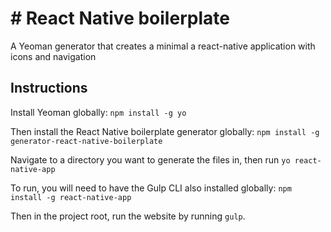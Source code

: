 # # React Native boilerplate

A Yeoman generator that creates a minimal a react-native application with icons and navigation

## Instructions

Install Yeoman globally: `npm install -g yo`

Then install the React Native boilerplate generator globally: `npm install -g generator-react-native-boilerplate`

Navigate to a directory you want to generate the files in, then run `yo react-native-app`

To run, you will need to have the Gulp CLI also installed globally:
`npm install -g react-native-app`

Then in the project root, run the website by running `gulp`.